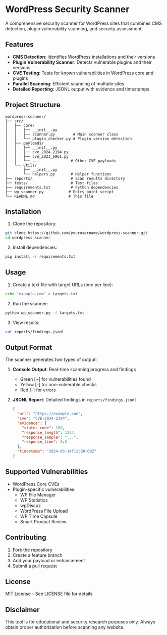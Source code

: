 # WordPress Security Scanner

A comprehensive security scanner for WordPress sites that combines CMS detection, plugin vulnerability scanning, and security assessment.

## Features

- **CMS Detection**: Identifies WordPress installations and their versions
- **Plugin Vulnerability Scanner**: Detects vulnerable plugins and their versions
- **CVE Testing**: Tests for known vulnerabilities in WordPress core and plugins
- **Parallel Scanning**: Efficient scanning of multiple sites
- **Detailed Reporting**: JSONL output with evidence and timestamps

## Project Structure

```
wordpress-scanner/
├── src/
│   ├── core/
│   │   ├── __init__.py
│   │   ├── scanner.py        # Main scanner class
│   │   └── plugin_checker.py # Plugin version detection
│   ├── payloads/
│   │   ├── __init__.py
│   │   ├── cve_2024_2194.py
│   │   ├── cve_2023_6961.py
│   │   └── ...              # Other CVE payloads
│   └── utils/
│       ├── __init__.py
│       └── helpers.py       # Helper functions
├── reports/                 # Scan results directory
├── tests/                   # Test files
├── requirements.txt         # Python dependencies
├── wp_scanner.py           # Entry point script
└── README.md               # This file
```

## Installation

1. Clone the repository:
```bash
git clone https://github.com/yourusername/wordpress-scanner.git
cd wordpress-scanner
```

2. Install dependencies:
```bash
pip install -r requirements.txt
```

## Usage

1. Create a text file with target URLs (one per line):
```bash
echo "example.com" > targets.txt
```

2. Run the scanner:
```bash
python wp_scanner.py -f targets.txt
```

3. View results:
```bash
cat reports/findings.jsonl
```

## Output Format

The scanner generates two types of output:

1. **Console Output**: Real-time scanning progress and findings
   - Green [+] for vulnerabilities found
   - Yellow [-] for non-vulnerable checks
   - Red [-] for errors

2. **JSONL Report**: Detailed findings in `reports/findings.jsonl`
   ```json
   {
     "url": "https://example.com",
     "cve": "CVE-2024-2194",
     "evidence": {
       "status_code": 200,
       "response_length": 1234,
       "response_sample": "...",
       "response_time": 0.5
     },
     "timestamp": "2024-03-14T12:00:00Z"
   }
   ```

## Supported Vulnerabilities

- WordPress Core CVEs
- Plugin-specific vulnerabilities:
  - WP File Manager
  - WP Statistics
  - wpDiscuz
  - WordPress File Upload
  - WP Time Capsule
  - Smart Product Review

## Contributing

1. Fork the repository
2. Create a feature branch
3. Add your payload or enhancement
4. Submit a pull request

## License

MIT License - See LICENSE file for details

## Disclaimer

This tool is for educational and security research purposes only. Always obtain proper authorization before scanning any website. 